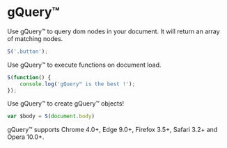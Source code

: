 # gQuery™

Use gQuery™ to query dom nodes in your document. It will return an array of matching nodes.

````javascript
S('.button');
````

Use gQuery™ to execute functions on document load.

````javascript
S(function() {
    console.log('gQuery™ is the best !');
});
````

Use gQuery™ to create gQuery™ objects!

````javascript
var $body = S(document.body)
````

gQuery™ supports Chrome 4.0+, Edge 9.0+, Firefox 3.5+, Safari 3.2+ and Opera 10.0+.